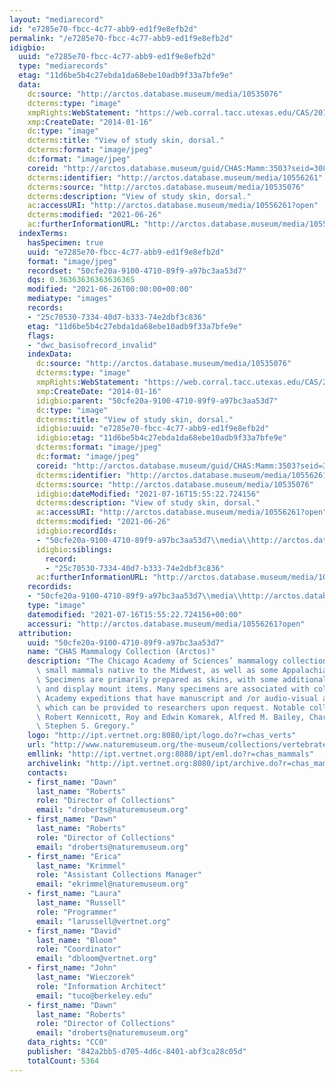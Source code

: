 ```yaml
---
layout: "mediarecord"
id: "e7285e70-fbcc-4c77-abb9-ed1f9e8efb2d"
permalink: "/e7285e70-fbcc-4c77-abb9-ed1f9e8efb2d"
idigbio:
  uuid: "e7285e70-fbcc-4c77-abb9-ed1f9e8efb2d"
  type: "mediarecords"
  etag: "11d6be5b4c27ebda1da68ebe10adb9f33a7bfe9e"
  data:
    dc:source: "http://arctos.database.museum/media/10535076"
    dcterms:type: "image"
    xmpRights:WebStatement: "https://web.corral.tacc.utexas.edu/CAS/20161217-03/jpg/chas_mamm_3503.2.jpg"
    xmp:CreateDate: "2014-01-16"
    dc:type: "image"
    dcterms:title: "View of study skin, dorsal."
    dcterms:format: "image/jpeg"
    dc:format: "image/jpeg"
    coreid: "http://arctos.database.museum/guid/CHAS:Mamm:3503?seid=3087591"
    dcterms:identifier: "http://arctos.database.museum/media/10556261"
    dcterms:source: "http://arctos.database.museum/media/10535076"
    dcterms:description: "View of study skin, dorsal."
    ac:accessURI: "http://arctos.database.museum/media/10556261?open"
    dcterms:modified: "2021-06-26"
    ac:furtherInformationURL: "http://arctos.database.museum/media/10556261"
  indexTerms:
    hasSpecimen: true
    uuid: "e7285e70-fbcc-4c77-abb9-ed1f9e8efb2d"
    format: "image/jpeg"
    recordset: "50cfe20a-9100-4710-89f9-a97bc3aa53d7"
    dqs: 0.36363636363636365
    modified: "2021-06-26T00:00:00+00:00"
    mediatype: "images"
    records:
    - "25c70530-7334-40d7-b333-74e2dbf3c836"
    etag: "11d6be5b4c27ebda1da68ebe10adb9f33a7bfe9e"
    flags:
    - "dwc_basisofrecord_invalid"
    indexData:
      dc:source: "http://arctos.database.museum/media/10535076"
      dcterms:type: "image"
      xmpRights:WebStatement: "https://web.corral.tacc.utexas.edu/CAS/20161217-03/jpg/chas_mamm_3503.2.jpg"
      xmp:CreateDate: "2014-01-16"
      idigbio:parent: "50cfe20a-9100-4710-89f9-a97bc3aa53d7"
      dc:type: "image"
      dcterms:title: "View of study skin, dorsal."
      idigbio:uuid: "e7285e70-fbcc-4c77-abb9-ed1f9e8efb2d"
      idigbio:etag: "11d6be5b4c27ebda1da68ebe10adb9f33a7bfe9e"
      dcterms:format: "image/jpeg"
      dc:format: "image/jpeg"
      coreid: "http://arctos.database.museum/guid/CHAS:Mamm:3503?seid=3087591"
      dcterms:identifier: "http://arctos.database.museum/media/10556261"
      dcterms:source: "http://arctos.database.museum/media/10535076"
      idigbio:dateModified: "2021-07-16T15:55:22.724156"
      dcterms:description: "View of study skin, dorsal."
      ac:accessURI: "http://arctos.database.museum/media/10556261?open"
      dcterms:modified: "2021-06-26"
      idigbio:recordIds:
      - "50cfe20a-9100-4710-89f9-a97bc3aa53d7\\media\\http://arctos.database.museum/media/10556261"
      idigbio:siblings:
        record:
        - "25c70530-7334-40d7-b333-74e2dbf3c836"
      ac:furtherInformationURL: "http://arctos.database.museum/media/10556261"
    recordids:
    - "50cfe20a-9100-4710-89f9-a97bc3aa53d7\\media\\http://arctos.database.museum/media/10556261"
    type: "image"
    datemodified: "2021-07-16T15:55:22.724156+00:00"
    accessuri: "http://arctos.database.museum/media/10556261?open"
  attribution:
    uuid: "50cfe20a-9100-4710-89f9-a97bc3aa53d7"
    name: "CHAS Mammalogy Collection (Arctos)"
    description: "The Chicago Academy of Sciences’ mammalogy collection contains mostly\
      \ small mammals native to the Midwest, as well as some Appalachian species.\
      \ Specimens are primarily prepared as skins, with some additional osteological\
      \ and display mount items. Many specimens are associated with collectors or\
      \ Academy expeditions that have manuscript and /or audio-visual archival material,\
      \ which can be provided to researchers upon request. Notable collectors include\
      \ Robert Kennicott, Roy and Edwin Komarek, Alfred M. Bailey, Charles D. Brower,\
      \ Stephen S. Gregory."
    logo: "http://ipt.vertnet.org:8080/ipt/logo.do?r=chas_verts"
    url: "http://www.naturemuseum.org/the-museum/collections/vertebrates"
    emllink: "http://ipt.vertnet.org:8080/ipt/eml.do?r=chas_mammals"
    archivelink: "http://ipt.vertnet.org:8080/ipt/archive.do?r=chas_mammals"
    contacts:
    - first_name: "Dawn"
      last_name: "Roberts"
      role: "Director of Collections"
      email: "droberts@naturemuseum.org"
    - first_name: "Dawn"
      last_name: "Roberts"
      role: "Director of Collections"
      email: "droberts@naturemuseum.org"
    - first_name: "Erica"
      last_name: "Krimmel"
      role: "Assistant Collections Manager"
      email: "ekrimmel@naturemuseum.org"
    - first_name: "Laura"
      last_name: "Russell"
      role: "Programmer"
      email: "larussell@vertnet.org"
    - first_name: "David"
      last_name: "Bloom"
      role: "Coordinator"
      email: "dbloom@vertnet.org"
    - first_name: "John"
      last_name: "Wieczorek"
      role: "Information Architect"
      email: "tuco@berkeley.edu"
    - first_name: "Dawn"
      last_name: "Roberts"
      role: "Director of Collections"
      email: "droberts@naturemuseum.org"
    data_rights: "CC0"
    publisher: "842a2bb5-d705-4d6c-8401-abf3ca28c05d"
    totalCount: 5364
---
```

